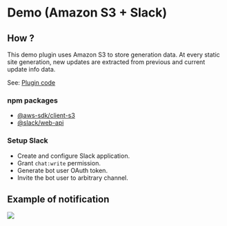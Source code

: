 # Demo (Amazon S3 + Slack)


## How ?

This demo plugin uses Amazon S3 to store generation data.
At every static site generation, new updates are extracted from previous and current update info data.

See: [Plugin code](https://github.com/smori1983/vuepress-plugin-frontmatter-update-info-demo/tree/master/docs/.vuepress/plugins/generation-data-demo-slack)

### npm packages

- [@aws-sdk/client-s3](https://www.npmjs.com/package/@aws-sdk/client-s3)
- [@slack/web-api](https://www.npmjs.com/package/@slack/web-api)

### Setup Slack

- Create and configure Slack application.
- Grant `chat:write` permission.
- Generate bot user OAuth token.
- Invite the bot user to arbitrary channel.


## Example of notification

![](./img/slack.01.png)
